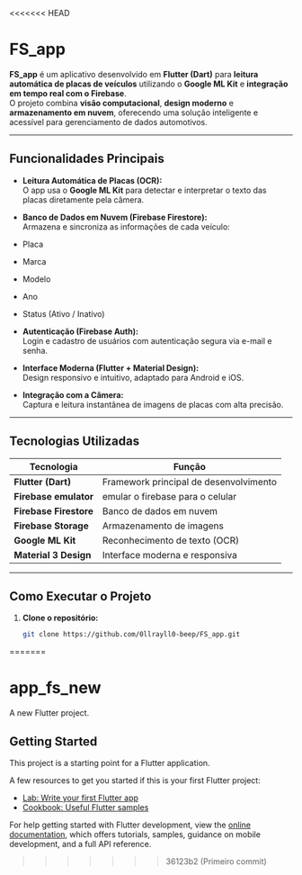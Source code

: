 <<<<<<< HEAD
#  FS_app

**FS_app** é um aplicativo desenvolvido em **Flutter (Dart)** para **leitura automática de placas de veículos** utilizando o **Google ML Kit** e **integração em tempo real com o Firebase**.  
O projeto combina **visão computacional**, **design moderno** e **armazenamento em nuvem**, oferecendo uma solução inteligente e acessível para gerenciamento de dados automotivos.

---

##  Funcionalidades Principais

-  **Leitura Automática de Placas (OCR):**  
  O app usa o **Google ML Kit** para detectar e interpretar o texto das placas diretamente pela câmera.  

-  **Banco de Dados em Nuvem (Firebase Firestore):**  
  Armazena e sincroniza as informações de cada veículo:
  - Placa  
  - Marca  
  - Modelo  
  - Ano  
  - Status (Ativo / Inativo)

-  **Autenticação (Firebase Auth):**  
  Login e cadastro de usuários com autenticação segura via e-mail e senha.

-  **Interface Moderna (Flutter + Material Design):**  
  Design responsivo e intuitivo, adaptado para Android e iOS.

-  **Integração com a Câmera:**  
  Captura e leitura instantânea de imagens de placas com alta precisão.

---

##  Tecnologias Utilizadas

| Tecnologia | Função |
|-------------|--------|
| **Flutter (Dart)** | Framework principal de desenvolvimento |
| **Firebase emulator** | emular o firebase para o celular |
| **Firebase Firestore** | Banco de dados em nuvem |
| **Firebase Storage** | Armazenamento de imagens |
| **Google ML Kit** | Reconhecimento de texto (OCR) |
| **Material 3 Design** | Interface moderna e responsiva |

---

##  Como Executar o Projeto

1. **Clone o repositório:**
   ```bash
   git clone https://github.com/0llrayll0-beep/FS_app.git
=======
# app_fs_new

A new Flutter project.

## Getting Started

This project is a starting point for a Flutter application.

A few resources to get you started if this is your first Flutter project:

- [Lab: Write your first Flutter app](https://docs.flutter.dev/get-started/codelab)
- [Cookbook: Useful Flutter samples](https://docs.flutter.dev/cookbook)

For help getting started with Flutter development, view the
[online documentation](https://docs.flutter.dev/), which offers tutorials,
samples, guidance on mobile development, and a full API reference.
>>>>>>> 36123b2 (Primeiro commit)

